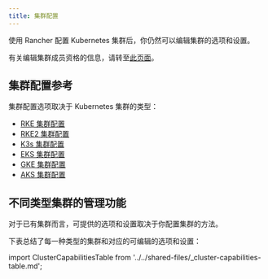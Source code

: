 ```yaml
---
title: 集群配置
---
```


<head>
  <link rel="canonical" href="https://ranchermanager.docs.rancher.com/zh/reference-guides/cluster-configuration"/>
</head>

使用 Rancher 配置 Kubernetes 集群后，你仍然可以编辑集群的选项和设置。

有关编辑集群成员资格的信息，请转至[此页面](../../how-to-guides/new-user-guides/manage-clusters/access-clusters/add-users-to-clusters.md)。

## 集群配置参考

集群配置选项取决于 Kubernetes 集群的类型：

- [RKE 集群配置](./rancher-server-configuration/rke1-cluster-configuration.md)
- [RKE2 集群配置](./rancher-server-configuration/rke2-cluster-configuration.md)
- [K3s 集群配置](./rancher-server-configuration/k3s-cluster-configuration.md)
- [EKS 集群配置](./rancher-server-configuration/eks-cluster-configuration.md)
- [GKE 集群配置](./rancher-server-configuration/gke-cluster-configuration/gke-cluster-configuration.md)
- [AKS 集群配置](./rancher-server-configuration/aks-cluster-configuration.md)

## 不同类型集群的管理功能

对于已有集群而言，可提供的选项和设置取决于你配置集群的方法。

下表总结了每一种类型的集群和对应的可编辑的选项和设置：

import ClusterCapabilitiesTable from '../../shared-files/_cluster-capabilities-table.md';

<ClusterCapabilitiesTable />
